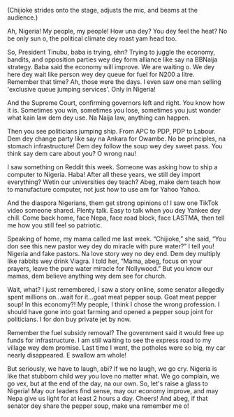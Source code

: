 (Chijioke strides onto the stage, adjusts the mic, and beams at the audience.)

Ah, Nigeria! My people, my people! How una dey? You dey feel the heat? No be only sun o, the political climate dey roast yam head too.

So, President Tinubu, baba is trying, ehn? Trying to juggle the economy, bandits, and opposition parties wey dey form alliance like say na BBNaija strategy. Baba said the economy will improve. We are waiting o. We dey here dey wait like person wey dey queue for fuel for N200 a litre. Remember that time? Ah, those were the days. I even saw one man selling 'exclusive queue jumping services'. Only in Nigeria!

And the Supreme Court, confirming governors left and right. You know how it is. Sometimes you win, sometimes you lose, sometimes you just wonder what kain law dem dey use. Na Naija law, anything can happen.

Then you see politicians jumping ship. From APC to PDP, PDP to Labour. Dem dey change party like say na Ankara for Owambe. No be principles, na stomach infrastructure! Dem dey follow the soup wey dey sweet pass. You think say dem care about you? O wrong nau!

I saw something on Reddit this week. Someone was asking how to ship a computer to Nigeria. Haba! After all these years, we still dey import everything? Wetin our universities dey teach? Abeg, make dem teach how to manufacture computer, not just how to use am for Yahoo Yahoo.

And the diaspora Nigerians, them get strong opinions o! I saw one TikTok video someone shared. Plenty talk. Easy to talk when you dey Yankee dey chill. Come back home, face Nepa, face road block, face LASTMA, then tell me how you still feel so patriotic.

Speaking of home, my mama called me last week. “Chijioke,” she said, “You don see this new pastor wey dey do miracle with pure water?” I tell you! Nigeria and fake pastors. Na love story wey no dey end. Dem dey multiply like rabbits wey drink Viagra. I told her, “Mama, abeg, focus on your prayers, leave the pure water miracle for Nollywood.” But you know our mamas, dem believe anything wey dem see for church.

Wait, what? I just remembered, I saw a story online, some senator allegedly spent millions on…wait for it…goat meat pepper soup. Goat meat pepper soup! In this economy?! My people, I think I chose the wrong profession. I should have gone into goat farming and opened a pepper soup joint for politicians. I for don buy private jet by now.

Remember the fuel subsidy removal? The government said it would free up funds for infrastructure. I am still waiting to see the express road to my village wey dem promise. Last time I went, the potholes were so big, my car nearly disappeared. E swallow am whole!

But seriously, we have to laugh, abi? If we no laugh, we go cry. Nigeria is like that stubborn child wey you love no matter what. We go complain, we go vex, but at the end of the day, na our own. So, let's raise a glass to Nigeria! May our leaders find sense, may our economy improve, and may Nepa give us light for at least 2 hours a day. Cheers! And abeg, if that senator dey share the pepper soup, make una remember me o!